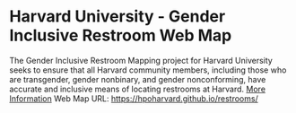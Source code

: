 # Harvard University - Gender Inclusive Restroom Web Map
 The Gender Inclusive Restroom Mapping project for Harvard University seeks to ensure that all Harvard community members, including those who are transgender, gender nonbinary, and gender nonconforming, have accurate and inclusive means of locating restrooms at Harvard. <a href="https://titleix.harvard.edu/gender-inclusive-restrooms" target="_blank">More Information</a>
Web Map URL: https://hpoharvard.github.io/restrooms/
